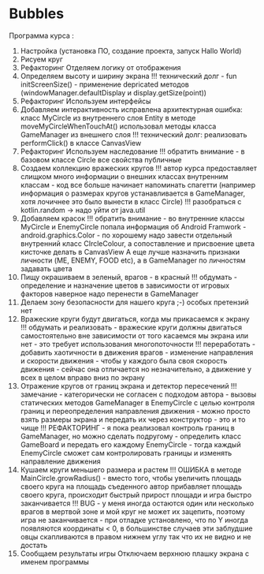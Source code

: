 # Bubbles

Программа курса :
1.  Настройка (установка ПО, создание проекта, запуск Hallo World)
2.  Рисуем круг
3.  Рефакторинг Отделяем логику от отображения
4.  Определяем высоту и ширину экрана
        !!! технический долг - fun initScreenSize() - применение depricated методов (windowManager.defaultDisplay и display.getSize(point))
5.  Рефакторинг Используем интерфейсы
6.  Добавляем интерактивность
        исправлена архитектурная ошибка: класс MyCircle из внутреннего слоя Entity в методе moveMyCircleWhenTouchAt() использовал методы класса GameManager из внешнего слоя
        !!! технический долг: реализовать performClick() в классе CanvasView
7.  Рефакторинг Используем наследование
        !!! обратить внимание - в базовом классе Circle все свойства публичные
8.  Создаем коллекцию вражеских кругов
        !!! автор курса предоставляет слищком много информации о внешних классах внутренним классам - код все больше начинает напоминать спагетти (например информация о размерах кругов устанавливается в GameManager, хотя лочичнее это было вынести в класс Circle)
        !!! разобраться с kotlin.random -> надо уйти от java.util
9.  Добавляем красок
        !!! обратить внимание - во внутренние классы MyCircle и EnemyCircle попала информация об Android Framwork - android.graphics.Color - по хорошему надо завести отдельный внутренний класс CIrcleColour, а сопоставление и присвоение цвета кисточке делать в CanvasView А еще лучше назначить признаки личности (ME, ENEMY, FOOD etc), а в GameManager по личностям задавать цвета
10. Пищу окрашиваем в зеленый, врагов - в красный
        !!! обдумать - определение и назначение цветов в зависимости от игровых факторов наверное надо перенести в GameManager
11. Делаем зону безопасности для нашего круга
        ;-) особых претензий нет
12. Вражеские круги будут двигаться, когда мы прикасаемся к экрану
        !!! обдумать и реализовать - вражеские круги должны двигаться самостоятельно вне зависимости от того касаемся мы экрана или нет - это требует использования многопоточности
        !!! переработать - добавить хаотичности в движения врагов - изменение направления и скорости движения - чтобы у каждого была своя скорость движения - сейчас она отличается но незначительно, а движение у всех в целом вправо вниз по экрану
13. Отражение кругов от границ экрана и детектор пересечений
        !!! замечание - категорически не согласен с подходом автора - вызовы статических методов GameManager в EnemyCircle с целью контроля границ и переопределения направления движения - можно просто взять размеры экрана и передать их через конструктор - это и то чище
        !!! РЕФАКТОРИНГ - я пока реализовал контроль границ в GameManager, но можно сделать подругому - определить класс GameBoard и передать его каждому EnemyCircle - тогда каждый EnemyCircle сможет сам контролировать границы и изменять направление движения
14. Кушаем круги меньшего размера и растем
        !!! ОШИБКА в методе MainCircle.growRadius() - вместо того, чтобы увеличить площадь своего круга на площадь съеденного автор прибавляет площадь своего круга, происходит быстрый прирост площади и игра быстро заканчивается
        !!! BUG - у меня иногда остаются один или несколько врагов в мертвой зоне и мой круг не может их зацепить, поэтому игра не заканчивается - при отладке установлено, что по Y иногда появляются координаты < 0, в большинстве случаев эти заблудшие овцы скапливаются в правом нижнем углу так что их не видно и не достать
15. Сообщаем результаты игры Отключаем верхнюю плашку экрана с именем программы
